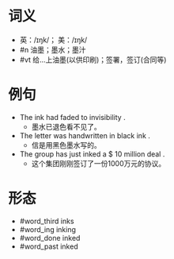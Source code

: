 # 词义
- 英：/ɪŋk/； 美：/ɪŋk/
- #n 油墨；墨水；墨汁
- #vt 给…上油墨(以供印刷)；签署，签订(合同等)
# 例句
- The ink had faded to invisibility .
	- 墨水已退色看不见了。
- The letter was handwritten in black ink .
	- 信是用黑色墨水写的。
- The group has just inked a $ 10 million deal .
	- 这个集团刚刚签订了一份1000万元的协议。
# 形态
- #word_third inks
- #word_ing inking
- #word_done inked
- #word_past inked
